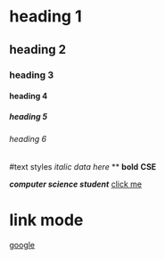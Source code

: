 # heading 1
## heading 2
### heading 3
#### heading 4
##### heading 5
###### heading 6


#text styles
*italic data here* **
**bold**
**CSE**

***computer science student***
<a href="www.google.com"> click me</a>
# link mode
[google]("www.google.com")

